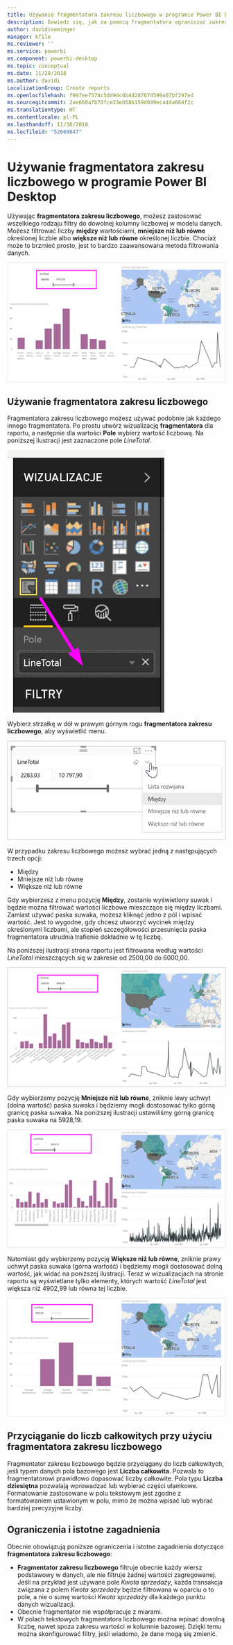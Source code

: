 ```yaml
---
title: Używanie fragmentatora zakresu liczbowego w programie Power BI Desktop
description: Dowiedz się, jak za pomocą fragmentatora ograniczać zakresy liczbowe w programie Power BI Desktop
author: davidiseminger
manager: kfile
ms.reviewer: ''
ms.service: powerbi
ms.component: powerbi-desktop
ms.topic: conceptual
ms.date: 11/28/2018
ms.author: davidi
LocalizationGroup: Create reports
ms.openlocfilehash: f997ee7574c5dd9dc6b4d28767d599a97bf297ed
ms.sourcegitcommit: 2ae660a7b70fce23eb58b159d049eca44a664f2c
ms.translationtype: HT
ms.contentlocale: pl-PL
ms.lasthandoff: 11/30/2018
ms.locfileid: "52669847"
---
```

# <a name="use-the-numeric-range-slicer-in-power-bi-desktop"></a>Używanie fragmentatora zakresu liczbowego w programie Power BI Desktop
Używając **fragmentatora zakresu liczbowego**, możesz zastosować wszelkiego rodzaju filtry do dowolnej kolumny liczbowej w modelu danych. Możesz filtrować liczby **między** wartościami, **mniejsze niż lub równe** określonej liczbie albo **większe niż lub równe** określonej liczbie. Chociaż może to brzmieć prosto, jest to bardzo zaawansowana metoda filtrowania danych.

![Wizualizacja z fragmentatorem zakresu liczbowego](media/desktop-slicer-numeric-range/desktop-slicer-numeric-range-0.png)

## <a name="using-the-numeric-range-slicer"></a>Używanie fragmentatora zakresu liczbowego
Fragmentatora zakresu liczbowego możesz używać podobnie jak każdego innego fragmentatora. Po prostu utwórz wizualizację **fragmentatora** dla raportu, a następnie dla wartości **Pole** wybierz wartość liczbową. Na poniższej ilustracji jest zaznaczone pole *LineTotal*.

![Tworzenie fragmentatora zakresu liczbowego](media/desktop-slicer-numeric-range/desktop-slicer-numeric-range-1-create.png)

Wybierz strzałkę w dół w prawym górnym rogu **fragmentatora zakresu liczbowego**, aby wyświetlić menu.

![Menu fragmentatora zakresu liczbowego](media/desktop-slicer-numeric-range/desktop-slicer-numeric-range-2-between.png)

W przypadku zakresu liczbowego możesz wybrać jedną z następujących trzech opcji:

* Między
* Mniejsze niż lub równe
* Większe niż lub równe

Gdy wybierzesz z menu pozycję **Między**, zostanie wyświetlony suwak i będzie można filtrować wartości liczbowe mieszczące się między liczbami. Zamiast używać paska suwaka, możesz kliknąć jedno z pól i wpisać wartość. Jest to wygodne, gdy chcesz utworzyć wycinek między określonymi liczbami, ale stopień szczegółowości przesunięcia paska fragmentatora utrudnia trafienie dokładnie w tę liczbę.

Na poniższej ilustracji strona raportu jest filtrowana według wartości *LineTotal* mieszczących się w zakresie od 2500,00 do 6000,00.

![Fragmentator zakresu liczbowego z użyciem opcji Między](media/desktop-slicer-numeric-range/desktop-slicer-numeric-range-3-between-range.png)

Gdy wybierzemy pozycję **Mniejsze niż lub równe**, zniknie lewy uchwyt (dolna wartość) paska suwaka i będziemy mogli dostosować tylko górną granicę paska suwaka. Na poniższej ilustracji ustawiliśmy górną granicę paska suwaka na 5928,19.

![Fragmentator zakresu liczbowego z użyciem opcji Mniejsze niż](media/desktop-slicer-numeric-range/desktop-slicer-numeric-range-4-less-than.png)

Natomiast gdy wybierzemy pozycję **Większe niż lub równe**, zniknie prawy uchwyt paska suwaka (górna wartość) i będziemy mogli dostosować dolną wartość, jak widać na poniższej ilustracji. Teraz w wizualizacjach na stronie raportu są wyświetlane tylko elementy, których wartość *LineTotal* jest większa niż 4902,99 lub równa tej liczbie.

![Fragmentator zakresu liczbowego z użyciem opcji Większe niż](media/desktop-slicer-numeric-range/desktop-slicer-numeric-range-5-greater-than.png)

## <a name="snap-to-whole-numbers-with-the-numeric-range-slicer"></a>Przyciąganie do liczb całkowitych przy użyciu fragmentatora zakresu liczbowego

Fragmentator zakresu liczbowego będzie przyciągany do liczb całkowitych, jeśli typem danych pola bazowego jest **Liczba całkowita**. Pozwala to fragmentatorowi prawidłowo dopasować liczby całkowite. Pola typu **Liczba dziesiętna** pozwalają wprowadzać lub wybierać części ułamkowe. Formatowanie zastosowane w polu tekstowym jest zgodne z formatowaniem ustawionym w polu, mimo że można wpisać lub wybrać bardziej precyzyjne liczby.


## <a name="limitations-and-considerations"></a>Ograniczenia i istotne zagadnienia
Obecnie obowiązują poniższe ograniczenia i istotne zagadnienia dotyczące **fragmentatora zakresu liczbowego**:

* **Fragmentator zakresu liczbowego** filtruje obecnie każdy wiersz podstawowy w danych, ale nie filtruje żadnej wartości zagregowanej. Jeśli na przykład jest używane pole *Kwota sprzedaży*, każda transakcja związana z polem *Kwota sprzedaży* będzie filtrowana w oparciu o to pole, a nie o sumę wartości *Kwota sprzedaży* dla każdego punktu danych wizualizacji.
* Obecnie fragmentator nie współpracuje z miarami.
* W polach tekstowych fragmentatora liczbowego można wpisać dowolną liczbę, nawet spoza zakresu wartości w kolumnie bazowej. Dzięki temu można skonfigurować filtry, jeśli wiadomo, że dane mogą się zmienić.

